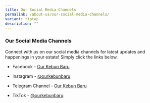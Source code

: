 ```yaml
---
title: Our Social Media Channels
permalink: /about-us/our-social-media-channels/
variant: tiptap
description: ""
---
```

<h3><strong>Our Social Media Channels</strong></h3><p>Connect with us on our social media channels for latest updates and happenings in your estate! Simply click the links below.</p><ul data-tight="true" class="tight"><li><p>Facebook - <a href="https://www.facebook.com/OurKebunBaru/" rel="noopener noreferrer nofollow" target="_blank">Our Kebun Baru</a></p></li><li><p>Instagram - <a href="www.instagram.com/ourkebunbaru/" rel="noopener noreferrer nofollow" target="_blank">@ourkebunbaru</a></p></li><li><p>Telegram Channel - <a href="t.me/kebunbarucc" rel="noopener noreferrer nofollow" target="_blank">Our Kebun Baru</a></p></li><li><p>TikTok - <a href="www.tiktok.com/@ourkebunbaru" rel="noopener noreferrer nofollow" target="_blank">@ourkebunbaru</a></p><p></p></li></ul><p></p>